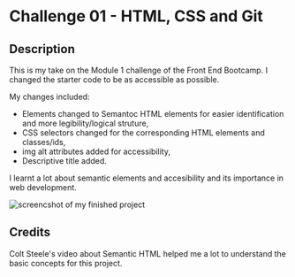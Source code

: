# Challenge 01 - HTML, CSS and Git

## Description

This is my take on the Module 1 challenge of the Front End Bootcamp.
I changed the starter code to be as accessible as possible.

My changes included:

- Elements changed to Semantoc HTML elements for easier identification and more legibility/logical struture,
- CSS selectors changed for the corresponding HTML elements and classes/ids,
- img alt attributes added for accessibility,
- Descriptive title added.

I learnt a lot about semantic elements and accesibility and its importance in web development.

![screencshot of my finished project](https://github.com/davidklmn/Challenge1--HTML-CSS-Git/blob/main/assets/images/Screenshot%202022-11-28%20at%2014.11.45.png)

## Credits

Colt Steele's video about Semantic HTML helped me a lot to understand the basic concepts for this project.
